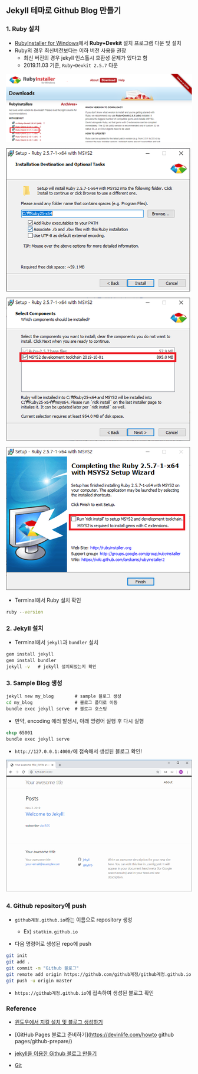 ## Jekyll 테마로 Github Blog 만들기



### 1. Ruby 설치

- [RubyInstaller for Windows](https://rubyinstaller.org/downloads/)에서 **Ruby+Devkit** 설치 프로그램 다운 및 설치
- Ruby의 경우 최신버전보다는 이하 버전 사용을 권장
  - 최신 버전의 경우 jekyll 인스톨시 호환성 문제가 있다고 함
  - 2019.11.03 기준, `Ruby+Devkit 2.5.7` 다운

![Ruby Install](images/blog_1.png)

![Ruby Install](images/blog_3.png)

![Ruby Install](images/blog_4.png)

![Ruby Install](images/blog_5.png)

- Terminal에서 Ruby 설치 확인

```cmd
ruby --version
```



### 2. Jekyll 설치

- Terminal에서 `jekyll`과 `bundler` 설치

```cmd
gem install jekyll
gem install bundler
jekyll -v   # jekyll 설치되었는지 확인
```



### 3. Sample Blog 생성

```cmd
jekyll new my_blog        # sample 블로그 생성
cd my_blog                # 블로그 폴더로 이동
bundle exec jekyll serve  # 블로그 호스팅
```

- 만약, encoding 에러 발생시, 아래 명령어 실행 후 다시 실행

```cmd
chcp 65001
bundle exec jekyll serve
```

- `http://127.0.0.1:4000/`에 접속해서 생성된 블로그 확인!

![Sample Blog](images/blog_2.png)



### 4. Github repository에 push

- `github계정.github.io`라는 이름으로 repository 생성
  - Ex) `statkim.github.io`

- 다음 명령어로 생성된 repo에 push

```bash
git init
git add .
git commit -m "Github 블로그"
git remote add origin https://github.com/github계정/github계정.github.io
git push -u origin master
```

- `https://github계정.github.io`에 접속하여 생성된 블로그 확인



### Reference

- [윈도우에서 지킬 설치 및 블로그 생성하기](https://shryu8902.github.io/_posts/2018-06-22-jekyll-on-windows/)

- [GitHub Pages 블로그 준비하기](https://devinlife.com/howto github pages/github-prepare/)

- [jekyll을 이용한 Github 블로그 만들기](http://labs.brandi.co.kr/2018/05/14/chunbs.html)

- [Git](https://jrcho.github.io/2018/01/20/Git.html)

